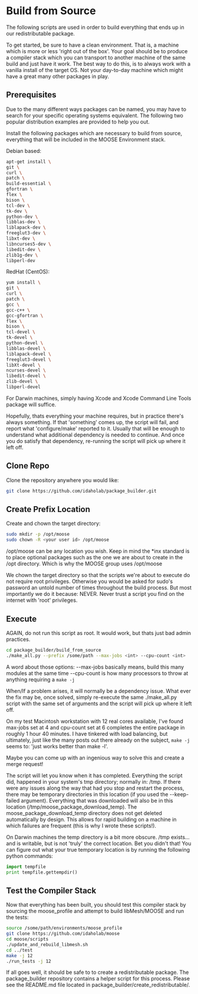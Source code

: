 # Build from Source
The following scripts are used in order to build everything that ends up in our redistributable package.

To get started, be sure to have a clean environment. That is, a machine which is more or less 'right out of the box'. Your goal should be to produce a compiler stack which you can transport to another machine of the same build and just have it work. The best way to do this, is to always work with a vanilla install of the target OS. Not your day-to-day machine which might have a great many other packages in play.

## Prerequisites
Due to the many different ways packages can be named, you may have to search for your specific operating systems equivalent. The following two popular distribution examples are provided to help you out.

Install the following packages which are necessary to build from source, everything that will be included in the MOOSE Environment stack.

Debian based:
```bash
apt-get install \
git \
curl \
patch \
build-essential \
gfortran \
flex \
bison \
tcl-dev \
tk-dev \
python-dev \
libblas-dev \
liblapack-dev \
freeglut3-dev \
libxt-dev \
libncurses5-dev \
libedit-dev \
zlib1g-dev \
libperl-dev
```

RedHat (CentOS):
```bash
yum install \
git \
curl \
patch \
gcc \
gcc-c++ \
gcc-gfortran \
flex \
bison \
tcl-devel \
tk-devel \
python-devel \
libblas-devel \
liblapack-devel \
freeglut3-devel \
libXt-devel \
ncurses-devel \
libedit-devel \
zlib-devel \
libperl-devel
```

For Darwin machines, simply having Xcode and Xcode Command Line Tools package will suffice.

Hopefully, thats everything your machine requires, but in practice there's always something. If that 'something' comes up, the script will fail, and report what 'configure/make' reported to it. Usually that will be enough to understand what additional dependency is needed to continue. And once you do satisfy that dependency, re-running the script will pick up where it left off.

## Clone Repo
Clone the repository anywhere you would like:
```bash
git clone https://github.com/idaholab/package_builder.git
```

## Create Prefix Location
Create and chown the target directory:
```bash
sudo mkdir -p /opt/moose
sudo chown -R <your user id> /opt/moose
```
/opt/moose can be any location you wish. Keep in mind the *inx standard is to place optional packages such as the one we are about to create in the /opt directory. Which is why the MOOSE group uses /opt/moose

We chown the target directory so that the scripts we're about to execute do not require root privileges. Otherwise you would be asked for sudo's password an untold number of times throughout the build process. But most importantly we do it because: NEVER. Never trust a script you find on the internet with 'root' privileges.

## Execute
AGAIN, do not run this script as root. It would work, but thats just bad admin practices.
```bash
cd package_builder/build_from_source
./make_all.py --prefix /some/path --max-jobs <int> --cpu-count <int>
```
A word about those options:
 --max-jobs basically means, build this many modules at the same time
 --cpu-count is how many processors to throw at anything requiring a `make -j`

When/If a problem arises, it will normally be a dependency issue. What ever the fix may be, once solved, simply re-execute the same ./make_all.py script with the same set of arguments and the script will pick up where it left off.

On my test Macintosh workstation with 12 real cores available, I've found max-jobs set at 4 and cpu-count set at 6 completes the entire package in roughly 1 hour 40 minutes. I have tinkered with load balancing, but ultimately, just like the many posts out there already on the subject, `make -j` seems to: 'just works better than make -l'.

Maybe you can come up with an ingenious way to solve this and create a merge request!

The script will let you know when it has completed. Everything the script did, happened in your system's tmp directory; normally in: /tmp. If there were any issues along the way that had you stop and restart the process, there may be temporary directories in this location (if you used the --keep-failed argument). Everything that was downloaded will also be in this location (/tmp/moose_package_download_temp). The moose_package_download_temp directory does not get deleted automatically by design. This allows for rapid building on a machine in which failures are frequent (this is why I wrote these scripts!).

On Darwin machines the temp directory is a bit more obscure. /tmp exists... and is writable, but is not 'truly' the correct location. Bet you didn't that! You can figure out what your true temporary location is by running the following python commands:
```python
import tempfile
print tempfile.gettempdir()
```

## Test the Compiler Stack
Now that everything has been built, you should test this compiler stack by sourcing the moose_profile and attempt to build libMesh/MOOSE and run the tests:

```bash
source /some/path/environments/moose_profile
git clone https://github.com/idaholab/moose
cd moose/scripts
./update_and_rebuild_libmesh.sh
cd ../test
make -j 12
./run_tests -j 12
```

If all goes well, it should be safe to to create a redistributable package. The package_builder repository contains a helper script for this process. Please see the README.md file located in package_builder/create_redistributable/.
